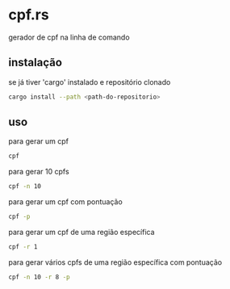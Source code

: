 # cpf.rs

gerador de cpf na linha de comando

## instalação

se já tiver 'cargo' instalado e repositório clonado
```sh
cargo install --path <path-do-repositorio>
```

## uso

para gerar um cpf
```sh
cpf
```

para gerar 10 cpfs
```sh
cpf -n 10
```

para gerar um cpf com pontuação
```sh
cpf -p
```

para gerar um cpf de uma região específica
```sh
cpf -r 1
```

para gerar vários cpfs de uma região específica com pontuação
```sh
cpf -n 10 -r 8 -p
```

